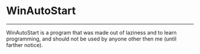 # WinAutoStart
---
WinAutoStart is a program that was made out of laziness and to learn programming, and should not be used by anyone other then me (until farther notice).   